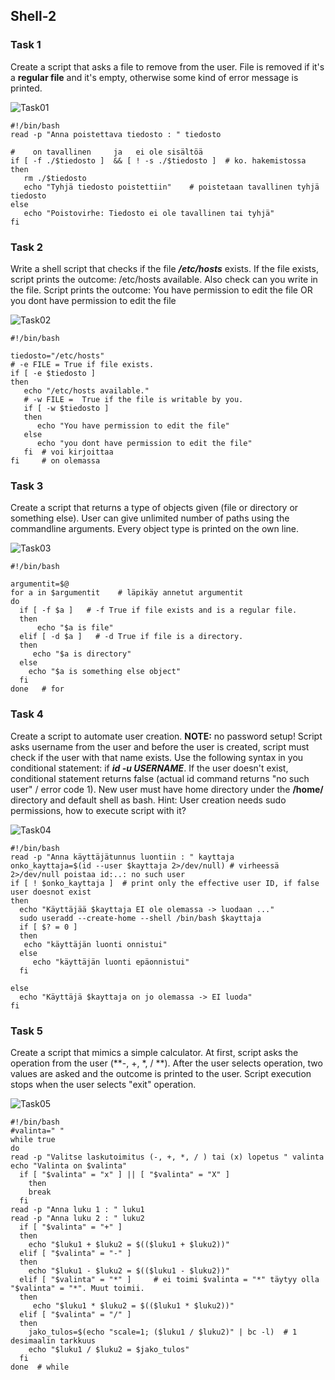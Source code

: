 ## Shell-2

### Task 1

Create a script that asks a file to remove from the user.
File is removed if it's a **regular file** and it's empty, otherwise some kind of error message is printed.

![Task01](Task01.PNG) 

```
#!/bin/bash
read -p "Anna poistettava tiedosto : " tiedosto

#    on tavallinen     ja   ei ole sisältöä
if [ -f ./$tiedosto ]  && [ ! -s ./$tiedosto ]  # ko. hakemistossa
then
   rm ./$tiedosto
   echo "Tyhjä tiedosto poistettiin"    # poistetaan tavallinen tyhjä tiedosto  
else 
   echo "Poistovirhe: Tiedosto ei ole tavallinen tai tyhjä" 
fi
```

### Task 2

Write a shell script that checks if the file ***/etc/hosts*** exists.
If the file exists, script prints the outcome: /etc/hosts available.
Also check can you write in the file.
Script prints the outcome: You have permission to edit the file OR you dont have permission to edit the file

![Task02](Task02.PNG) 
```
#!/bin/bash

tiedosto="/etc/hosts"
# -e FILE = True if file exists.
if [ -e $tiedosto ]
then
   echo "/etc/hosts available."
   # -w FILE =  True if the file is writable by you. 
   if [ -w $tiedosto ]
   then  
      echo "You have permission to edit the file"
   else
      echo "you dont have permission to edit the file"
   fi  # voi kirjoittaa
fi     # on olemassa

```

### Task 3

Create a script that returns a type of objects given (file or directory or something else).
User can give unlimited number of paths using the commandline arguments.
Every object type is printed on the own line.

![Task03](Task03.PNG) 
```               
#!/bin/bash

argumentit=$@
for a in $argumentit    # läpikäy annetut argumentit
do
  if [ -f $a ]   # -f True if file exists and is a regular file.
  then 
      echo "$a is file"
  elif [ -d $a ]   # -d True if file is a directory.
  then
     echo "$a is directory"
  else
    echo "$a is something else object" 
  fi
done   # for
```

### Task 4

Create a script to automate user creation. **NOTE:** no password setup!
Script asks username from the user and before the user is created, script must check if the user with that name exists.
Use the following syntax in you conditional statement: if ***id -u USERNAME***. If the user doesn't exist, conditional statement returns false (actual id command returns "no such user" / error code 1).
New user must have home directory under the **/home/** directory and default shell as bash.
Hint: User creation needs sudo permissions, how to execute script with it?

![Task04](Task04.PNG) 

```                                                   
#!/bin/bash
read -p "Anna käyttäjätunnus luontiin : " kayttaja
onko_kayttaja=$(id --user $kayttaja 2>/dev/null) # virheessä 2>/dev/null poistaa id:..: no such user
if [ ! $onko_kayttaja ]  # print only the effective user ID, if false user doesnot exist
then
  echo "Käyttäjää $kayttaja EI ole olemassa -> luodaan ..." 
  sudo useradd --create-home --shell /bin/bash $kayttaja
  if [ $? = 0 ]
  then  
   echo "käyttäjän luonti onnistui"
  else
     echo "käyttäjän luonti epäonnistui"
  fi

else
  echo "Käyttäjä $kayttaja on jo olemassa -> EI luoda"
fi
```

### Task 5

Create a script that mimics a simple calculator.
At first, script asks the operation from the user (**-, +, *, / **). After the user selects operation, two values are asked and the outcome is printed to the user.
Script execution stops when the user selects "exit" operation.

![Task05](Task05.PNG) 

```
#!/bin/bash
#valinta=" "
while true 
do
read -p "Valitse laskutoimitus (-, +, *, / ) tai (x) lopetus " valinta
echo "Valinta on $valinta"
  if [ "$valinta" = "x" ] || [ "$valinta" = "X" ]
    then
    break
  fi 
read -p "Anna luku 1 : " luku1
read -p "Anna luku 2 : " luku2
  if [ "$valinta" = "+" ]
  then
    echo "$luku1 + $luku2 = $(($luku1 + $luku2))"
  elif [ "$valinta" = "-" ]
  then
    echo "$luku1 - $luku2 = $(($luku1 - $luku2))"
  elif [ "$valinta" = "*" ]     # ei toimi $valinta = "*" täytyy olla "$valinta" = "*". Muut toimii.
  then
     echo "$luku1 * $luku2 = $(($luku1 * $luku2))"
  elif [ "$valinta" = "/" ]
  then
    jako_tulos=$(echo "scale=1; ($luku1 / $luku2)" | bc -l)  # 1 desimaalin tarkkuus
    echo "$luku1 / $luku2 = $jako_tulos" 
  fi
done  # while

```
